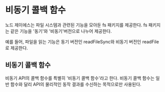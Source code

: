 # 비동기 콜백 함수

노드 제이에스는 파일 시스템과 관련된 기능을 모아둔 fs 패키지를 제공한다.
fs 패키지는 같은 기능을 '동기'와 '비동기'버전으로 나누어 제공한다.

예를 들어, 파일을 읽는 기능은 동기 버전인 readFileSync와 비동기 버전인 readFile로 제공한다.

## 비동기 콜백 함수

비동기 API의 콜백 함수를 특별히 '비동기 콜백 함수'라고 한다.
비동기 콜백 함수는 일반 함수와 달리 API의 물리적인 동작 결과를 수신하는 목적으로만 사용된다.
